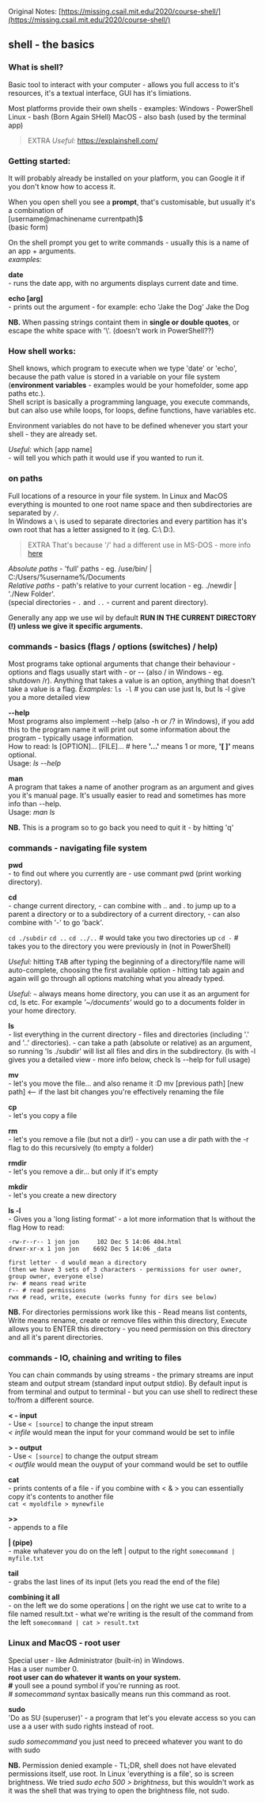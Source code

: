 Original Notes: [https://missing.csail.mit.edu/2020/course-shell/](https://missing.csail.mit.edu/2020/course-shell/)

## shell - the basics

### What is shell?
Basic tool to interact with your computer - allows you full access to it's resources, it's a textual interface, GUI has it's limiations.

Most platforms provide their own shells - examples:
Windows - PowerShell
Linux - bash (Born Again SHell)
MacOS - also bash (used by the terminal app)

> EXTRA
> _Useful:_ https://explainshell.com/


### Getting started:
It will probably already be installed on your platform, you can Google it if you don't know how to access it.

When you open shell you see a **prompt**, that's customisable, but usually it's a combination of  
[username@machinename currentpath]$  
(basic form)  

On the shell prompt you get to write commands - usually this is a name of an app + arguments.  
_examples:_  

**date**  
\- runs the date app, with no arguments displays current date and time.

**echo [arg]**  
\- prints out the argument - for example:
	echo 'Jake the Dog'
	Jake the Dog

**NB.** When passing strings containt them in **single or double quotes**, or escape the white space with '\\'. (doesn't work in PowerShell??)


### How shell works:
Shell knows, which program to execute when we type 'date' or 'echo', because the path value is stored in a variable on your file system (**environment variables** - examples would be your homefolder, some app paths etc.).  
Shell script is basically a programming language, you execute commands, but can also use while loops, for loops, define functions, have variables etc.  

Environment variables do not have to be defined whenever you start your shell - they are already set.  

_Useful:_ which [app name]  
\- will tell you which path it would use if you wanted to run it.


### on paths 
Full locations of a resource in your file system. In Linux and MacOS everything is mounted to one root name space and then subdirectories are separated by `/`.  
In Windows a `\` is used to separate directories and every partition has it's own root that has a letter assigned to it (eg. C:\ D:\).  
> EXTRA 
> That's because '/' had a different use in MS-DOS - more info [here](https://www.howtogeek.com/181774/why-windows-uses-backslashes-and-everything-else-uses-forward-slashes/)

_Absolute paths_ - 'full' paths - eg. /use/bin/ | C:/Users/%username%/Documents  
_Relative paths_ - path's relative to your current location - eg. ./newdir | './New Folder'.  
(special directories - `.` and `..` - current and parent directory).  

Generally any app we use wil by default **RUN IN THE CURRENT DIRECTORY (!) unless we give it specific arguments.**  


### commands - basics (flags / options (switches) / help) 
Most programs take optional arguments that change their behaviour - options and flags usually start with - or -- (also / in Windows - eg. shutdown /r).
Anything that takes a value is an option, anything that doesn't take a value is a flag.
_Examples:_ `ls -l` # you can use just ls, but ls -l give you a more detailed view

**--help**  
Most programs also implement --help (also -h or /? in Windows), if you add this to the program name it will print out some information about the program - typically usage information.  
How to read: ls [OPTION]... [FILE]...  # here **'...'** means 1 or more, **'[ ]'** means optional.  
Usage: _ls --help_

**man**  
A program that takes a name of another program as an argument and gives you it's manual page. It's usually easier to read and sometimes has more info than --help.  
Usage: _man ls_

**NB.** This is a program so to go back you need to quit it - by hitting 'q'


### commands - navigating file system
**pwd**  
\- to find out where you currently are - use commant pwd (print working directory).

**cd**  
\- change current directory,
\- can combine with .. and . to jump up to a parent a directory or to a subdirectory of a current directory,
\- can also combine with '-' to go 'back'.

`cd ./subdir`
`cd ..`
`cd ../..` # would take you two directories up
`cd -` # takes you to the directory you were previously in (not in PowerShell)

_Useful:_ hitting <kbd>TAB</kbd> after typing the beginning of a directory/file name will auto-complete, choosing the first available option - hitting tab again and again will go through all options matching what you already typed.  

_Useful:_ `~` always means home directory, you can use it as an argument for cd, ls etc. For example _'~/documents'_ would go to a documents folder in your home directory.

**ls**  
\- list everything in the current directory - files and directories (including '.' and '..' directories).
\- can take a path (absolute or relative) as an argument, so running 'ls ./subdir' will list all files and dirs in the subdirectory. 
(ls with -l gives you a detailed view - more info below, check ls --help for full usage)

**mv**  
\- let's you move the file... and also rename it :D
mv [previous path] \[new path]  <-- if the last bit changes you're effectively renaming the file

**cp**  
\- let's you copy a file

**rm**  
\- let's you remove a file (but not a dir!) - you can use a dir path with the -r flag to do this recursively (to empty a folder)

**rmdir**  
\- let's you remove a dir... but only if it's empty

**mkdir**  
\- let's you create a new directory

**ls -l**  
\- Gives you a 'long listing format' - a lot more information that ls without the flag
How to read:  

	-rw-r--r-- 1 jon jon     102 Dec 5 14:06 404.html  
	drwxr-xr-x 1 jon jon	6692 Dec 5 14:06 _data  

	first letter - d would mean a directory
	(then we have 3 sets of 3 characters - permissions for user owner, group owner, everyone else)
	rw- # means read write
	r-- # read permissions
	rwx # read, write, execute (works funny for dirs see below)

**NB.** For directories permissions work like this - Read means list contents, Write means rename, create or remove files within this directory, Execute allows you to ENTER this directory - you need permission on this directory and all it's parent directories.


### commands - IO, chaining and writing to files
You can chain commands by using streams - the primary streams are input steam and output stream (standard input output stdio).
By default input is from terminal and output to terminal - but you can use shell to redirect these to/from a different source.

**< - input**  
\- Use `< [source]` to change the input stream  
_< infile_ would mean the input for your command would be set to infile

**> - output**  
\- Use `< [source]` to change the output stream  
_< outfile_ would mean the ouyput of your command would be set to outfile

**cat**  
\- prints contents of a file - if you combine with < & > you can essentially copy it's contents to another file  
`cat < myoldfile > mynewfile`

**>>**  
\- appends to a file

**| (pipe)**   
\- make whatever you do on the left | output to the right
`somecommand | myfile.txt`

**tail**  
\- grabs the last lines of its input (lets you read the end of the file)

**combining it all**  
\- on the left we do some operations | on the right we use cat to write to a file named result.txt - what we're writing is the result of the command from the left
`somecommand | cat > result.txt`



### Linux and MacOS - root user
Special user - like Administrator (built-in) in Windows.  
Has a user number 0.  
**root user can do whatever it wants on your system.**  
**#** youll see a pound symbol if you're running as root.  
_# somecommand_ syntax basically means run this command as root.  

**sudo**  
'Do as SU (superuser)' - a program that let's you elevate access so you can use a a user with sudo rights instead of root.

_sudo somecommand_ you just need to preceed whatever you want to do with sudo

**NB.** Permission denied example - TL;DR, shell does not have elevated permissions itself, use root. 
In Linux 'everything is a file', so is screen brightness. We tried _sudo echo 500 > brightness_, but this wouldn't work as it was the shell that was trying to open the brightness file, not sudo.
